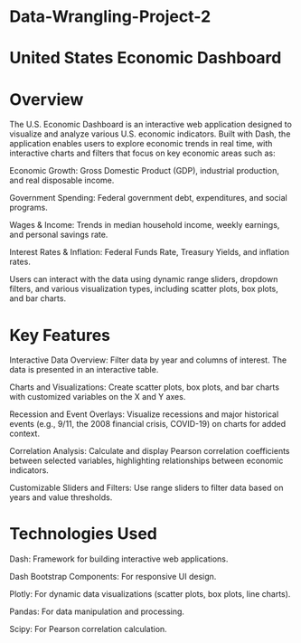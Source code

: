 # Data-Wrangling-Project-2
# United States Economic Dashboard

# Overview
The U.S. Economic Dashboard is an interactive web application designed to visualize and analyze various U.S. economic indicators. Built with Dash, the application enables users to explore economic trends in real time, with interactive charts and filters that focus on key economic areas such as:

Economic Growth: Gross Domestic Product (GDP), industrial production, and real disposable income.

Government Spending: Federal government debt, expenditures, and social programs.

Wages & Income: Trends in median household income, weekly earnings, and personal savings rate.

Interest Rates & Inflation: Federal Funds Rate, Treasury Yields, and inflation rates.

Users can interact with the data using dynamic range sliders, dropdown filters, and various visualization types, including scatter plots, box plots, and bar charts.

# Key Features
Interactive Data Overview: Filter data by year and columns of interest. The data is presented in an interactive table.

Charts and Visualizations: Create scatter plots, box plots, and bar charts with customized variables on the X and Y axes.

Recession and Event Overlays: Visualize recessions and major historical events (e.g., 9/11, the 2008 financial crisis, COVID-19) on charts for added context.

Correlation Analysis: Calculate and display Pearson correlation coefficients between selected variables, highlighting relationships between economic indicators.

Customizable Sliders and Filters: Use range sliders to filter data based on years and value thresholds.

# Technologies Used
Dash: Framework for building interactive web applications.

Dash Bootstrap Components: For responsive UI design.

Plotly: For dynamic data visualizations (scatter plots, box plots, line charts).

Pandas: For data manipulation and processing.

Scipy: For Pearson correlation calculation.
